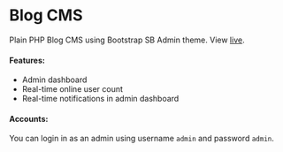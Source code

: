 # Blog CMS

Plain PHP Blog CMS using Bootstrap SB Admin theme. View [live](http://blog-cms.epizy.com/index.php).

#### Features:
* Admin dashboard
* Real-time online user count
* Real-time notifications in admin dashboard

#### Accounts:
You can login in as an admin using username `admin` and password `admin`.